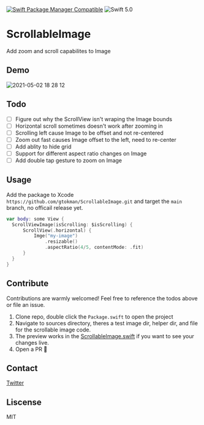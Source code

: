[![Swift Package Manager Compatible](https://img.shields.io/badge/spm-compatible-brightgreen.svg)](https://swift.org/package-manager)
![Swift 5.0](https://img.shields.io/badge/Swift-5.0-orange.svg)

# ScrollableImage

Add zoom and scroll capabilites to Image

## Demo

![2021-05-02 18 28 12](https://user-images.githubusercontent.com/12258850/116829897-9d630380-ab74-11eb-9dbe-fd2fd22a858e.gif)

## Todo

- [ ] Figure out why the ScrollView isn't wraping the Image bounds
- [ ] Horizontal scroll sometimes doesn't work after zooming in
- [ ] Scrolling left cause Image to be offset and not re-centered
- [ ] Zoom out fast causes Image offset to the left, need to re-center
- [ ] Add ablity to hide grid
- [ ] Support for different aspect ratio changes on Image
- [ ] Add double tap gesture to zoom on Image

## Usage 

Add the package to Xcode `https://github.com/gtokman/ScrollableImage.git` and target the `main` branch, no officail release yet.


```swift
var body: some View {
  ScrollViewImage(isScrolling: $isScrolling) {
      ScrollView(.horizontal) {
          Imge("my-image")
              .resizable()
              .aspectRatio(4/5, contentMode: .fit)
      }
  }
}
```

## Contribute 

Contributions are warmly welcomed! Feel free to reference the todos above or file an issue.

1. Clone repo, double click the `Package.swift` to open the project
2. Navigate to sources directory, theres a test image dir, helper dir, and file for the scrollable image code.
3. The preview works in the [ScrollableImage.swift](Sources/ScrollableImage/ScrollableImage.swift) if you want to see your changes live.
5. Open a PR 🚀

## Contact

[Twitter](twitter.com/f6ary)

## Liscense

MIT


